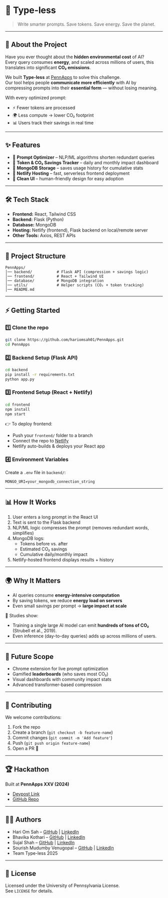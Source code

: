 # 🌱 Type-less

> Write smarter prompts. Save tokens. Save energy. Save the planet.

---

## 🚀 About the Project

Have you ever thought about the **hidden environmental cost** of AI?  
Every query consumes **energy**, and scaled across millions of users, this translates into significant **CO₂ emissions**.  

We built **Type-less** at [PennApps](https://pennapps.com) to solve this challenge.  
Our tool helps people **communicate more efficiently** with AI by compressing prompts into their **essential form** — without losing meaning.  

With every optimized prompt:
- ⚡ Fewer tokens are processed  
- 🌍 Less compute → lower CO₂ footprint  
- 📊 Users track their savings in real time  

---

## ✨ Features

- 🔹 **Prompt Optimizer** – NLP/ML algorithms shorten redundant queries  
- 🔹 **Token & CO₂ Savings Tracker** – daily and monthly impact dashboard  
- 🔹 **MongoDB Storage** – saves usage history for cumulative stats  
- 🔹 **Netlify Hosting** – fast, serverless frontend deployment  
- 🔹 **Clean UI** – human-friendly design for easy adoption  

---

## 🛠️ Tech Stack

- **Frontend:** React, Tailwind CSS  
- **Backend:** Flask (Python)  
- **Database:** MongoDB  
- **Hosting:** Netlify (frontend), Flask backend on local/remote server  
- **Other Tools:** Axios, REST APIs  

---

## 📂 Project Structure

```
PennApps/
│── backend/           # Flask API (compression + savings logic)
│── frontend/          # React + Tailwind UI
│── database/          # MongoDB integration
│── utils/             # Helper scripts (CO₂ + token tracking)
│── README.md
```

---

## ⚡ Getting Started

### 1️⃣ Clone the repo
```bash
git clone https://github.com/hariomsah01/PennApps.git
cd PennApps
```

### 2️⃣ Backend Setup (Flask API)
```bash
cd backend
pip install -r requirements.txt
python app.py
```

### 3️⃣ Frontend Setup (React + Netlify)
```bash
cd frontend
npm install
npm start
```

👉 To deploy frontend:
- Push your `frontend/` folder to a branch  
- Connect the repo to [Netlify](https://www.netlify.com/)  
- Netlify auto-builds & deploys your React app  

### 4️⃣ Environment Variables
Create a `.env` file in `backend/`:
```
MONGO_URI=your_mongodb_connection_string
```

---

## 📊 How It Works

1. User enters a long prompt in the React UI  
2. Text is sent to the Flask backend  
3. NLP/ML logic compresses the prompt (removes redundant words, simplifies)  
4. MongoDB logs:  
   - Tokens before vs. after  
   - Estimated CO₂ savings  
   - Cumulative daily/monthly impact  
5. Netlify-hosted frontend displays results + history  

---

## 🌍 Why It Matters

- AI queries consume **energy-intensive computation**  
- By saving tokens, we reduce **energy load on servers**  
- Even small savings per prompt → **large impact at scale**  

📌 Studies show:
- Training a single large AI model can emit **hundreds of tons of CO₂** (Strubell et al., 2019).  
- Even inference (day-to-day queries) adds up across millions of users.  

---

## 🎯 Future Scope

- Chrome extension for live prompt optimization  
- Gamified **leaderboards** (who saves most CO₂)  
- Visual dashboards with community impact stats  
- Advanced transformer-based compression  

---

## 🤝 Contributing

We welcome contributions:

1. Fork the repo  
2. Create a branch (`git checkout -b feature-name`)  
3. Commit changes (`git commit -m 'Add feature'`)  
4. Push (`git push origin feature-name`)  
5. Open a PR 🚀  

---

## 🏆 Hackathon

Built at **PennApps XXV (2024)**  
- [Devpost Link](https://devpost.com/software/type-less)  
- [GitHub Repo](https://github.com/hariomsah01/PennApps)  

---

## 👨‍💻 Authors

- Hari Om Sah – [GitHub](https://github.com/hariomsah01) | [LinkedIn](https://www.linkedin.com/in/hari-om-sah/)
- Bhavika Kothari – [GitHub](https://github.com/bhavikak20005) | [LinkedIn](https://www.linkedin.com/in/bhavikakothari/)  
- Sujal Shah – [GitHub](https://github.com/sujalshah0444) | [LinkedIn](https://www.linkedin.com/in/shahsujal/)
- Sourish Mudumby Venugopal – [GitHub](https://github.com/Sourish-07) | [LinkedIn](https://www.linkedin.com/in/sourish-mudumby-venugopal-251323358/)  
- Team Type-less 2025  

---

## 📜 License

Licensed under the University of Pennsylvania License.  
See `LICENSE` for details.  

